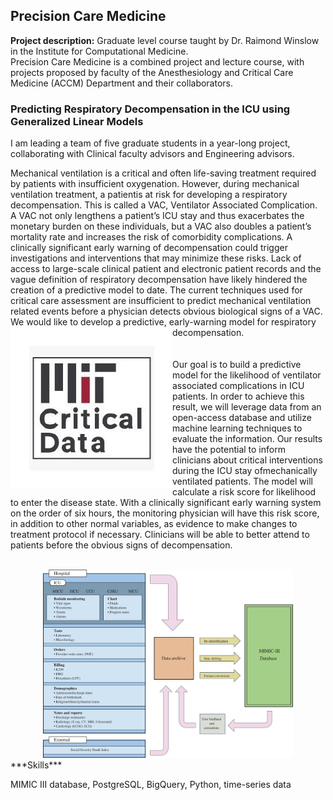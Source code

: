 ## Precision Care Medicine

**Project description:** Graduate level course taught by Dr. Raimond Winslow in the Institute for Computational Medicine. <br>
 Precision Care Medicine is a combined project and lecture course, with projects proposed by faculty of the Anesthesiology and Critical Care Medicine (ACCM) Department and their collaborators.

### Predicting Respiratory Decompensation in the ICU using Generalized Linear Models
I am leading a team of five graduate students in a year-long project, collaborating with Clinical faculty advisors and Engineering advisors.

Mechanical ventilation is a critical and often life-saving treatment required by patients with insufficient oxygenation. However, during mechanical ventilation treatment, a patientis at risk for developing a respiratory decompensation. This is called a VAC, Ventilator Associated Complication. A VAC not only lengthens a patient’s ICU stay and thus exacerbates the monetary burden on these individuals, but a VAC also doubles a patient’s mortality rate and increases the risk of comorbidity complications. A clinically significant early warning of decompensation could trigger investigations and interventions that may minimize these risks. Lack of access to large-scale clinical patient and electronic patient records and the vague definition of respiratory decompensation have likely hindered the creation of a predictive model to date. The current techniques used for critical care assessment are insufficient to predict mechanical ventilation related events before a physician detects obvious biological signs of a VAC.
We would like to develop a predictive, early-warning model for respiratory decompensation.
<img src="/images/MITdata.jpg" align = "left">
<br><br><br>
Our goal is to build a predictive model for the likelihood of ventilator associated complications in ICU patients. In order to achieve this result, we will leverage data from an open-access database and utilize machine learning techniques to evaluate the information. Our results have the potential to inform clinicians about critical interventions during the ICU stay ofmechanically ventilated patients. 
The model will calculate a risk score for likelihood to enter the disease state. With a clinically significant early warning system on the order of six hours, the monitoring physician will have this risk score, in addition to other normal variables, as evidence to make changes to treatment protocol if necessary. Clinicians will be able to better attend to patients before the obvious signs of decompensation. 
<br><br>

<center>
<img src="/images/mimic.jpg" width="400">
</center>
***Skills*** 

MIMIC III database, PostgreSQL, BigQuery, Python, time-series data
